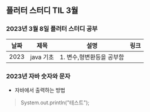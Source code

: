 ## 플러터 스터디 TIL 3월 

###  2023년 3월 8일 플러터 스터디 공부 
| 날짜       | 제목               | 설명                                | 링크                                                                             |
| ---------- | ------------------ | ----------------------------------- | -------------------------------------------------------------------------------- |
| 2023 | java 기초  | 1. 변수,형변환등을 공부함          |  |   |

### 2023년  자바 숫자와 문자 

* 자바에서 출력하는 방법 
> 	System.out.println("테스트"); 


